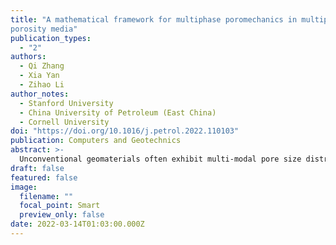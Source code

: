 ```yaml
---
title: "A mathematical framework for multiphase poromechanics in multiple
porosity media"
publication_types:
  - "2"
authors:
  - Qi Zhang
  - Xia Yan
  - Zihao Li
author_notes:
  - Stanford University
  - China University of Petroleum (East China)
  - Cornell University
doi: "https://doi.org/10.1016/j.petrol.2022.110103"
publication: Computers and Geotechnics
abstract: >-
  Unconventional geomaterials often exhibit multi-modal pore size distribution. We have developed a comprehensive framework for porous media exhibiting multiple porosity scales that are saturated with one or two types of fluids using mixture theory. Both the governing equations and constitutive laws have been clearly derived and identified, respectively. The effective stress 𝝈′ emerged from the energy balance equation is adoptable for both elastic and elastoplastic deformations, in which pore fractions and saturations play a central role. The proposed model is general in a sense that it works for both uncoupled simulation and coupled simulation. The field equations for uncoupled flow simulation are solved using the Laplace transform and numerical Laplace inversion methods. By visualizing the dimensionless results, we can gain a quantitative insight of the different stages in the depletion process of a naturally fractured reservoir. For coupled flow and geomechanics simulation, a strip load problem and a two-phase flow in a deformable 3D reservoir problem illustrate the impacts of plasticity, multiple porosity, inter-porosity exchange, and capillary pressure on the system response.
draft: false
featured: false
image:
  filename: ""
  focal_point: Smart
  preview_only: false
date: 2022-03-14T01:03:00.000Z
---
```

